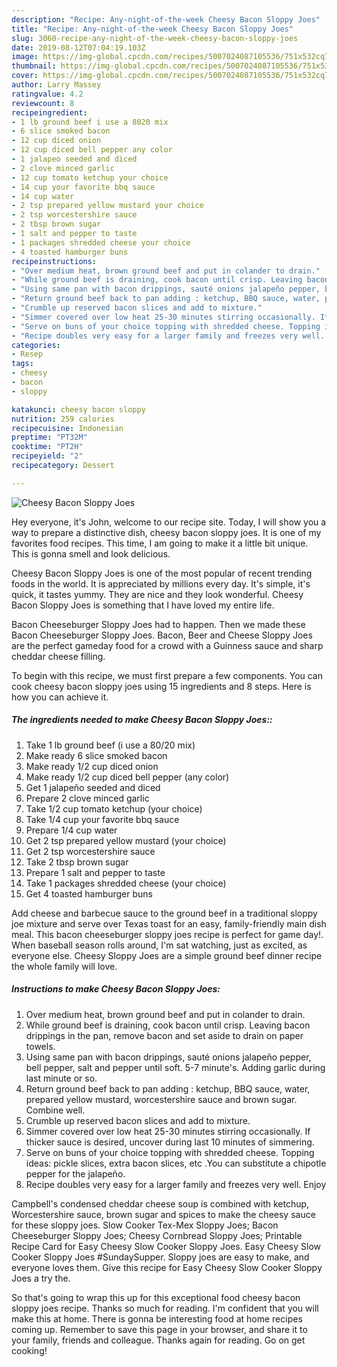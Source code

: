 ```yaml
---
description: "Recipe: Any-night-of-the-week Cheesy Bacon Sloppy Joes"
title: "Recipe: Any-night-of-the-week Cheesy Bacon Sloppy Joes"
slug: 3060-recipe-any-night-of-the-week-cheesy-bacon-sloppy-joes
date: 2019-08-12T07:04:19.103Z
image: https://img-global.cpcdn.com/recipes/5007024087105536/751x532cq70/cheesy-bacon-sloppy-joes-recipe-main-photo.jpg
thumbnail: https://img-global.cpcdn.com/recipes/5007024087105536/751x532cq70/cheesy-bacon-sloppy-joes-recipe-main-photo.jpg
cover: https://img-global.cpcdn.com/recipes/5007024087105536/751x532cq70/cheesy-bacon-sloppy-joes-recipe-main-photo.jpg
author: Larry Massey
ratingvalue: 4.2
reviewcount: 8
recipeingredient:
- 1 lb ground beef i use a 8020 mix
- 6 slice smoked bacon
- 12 cup diced onion
- 12 cup diced bell pepper any color
- 1 jalapeo seeded and diced
- 2 clove minced garlic
- 12 cup tomato ketchup your choice
- 14 cup your favorite bbq sauce
- 14 cup water
- 2 tsp prepared yellow mustard your choice
- 2 tsp worcestershire sauce
- 2 tbsp brown sugar
- 1 salt and pepper to taste
- 1 packages shredded cheese your choice
- 4 toasted hamburger buns
recipeinstructions:
- "Over medium heat, brown ground beef and put in colander to drain."
- "While ground beef is draining, cook bacon until crisp. Leaving bacon drippings in the pan, remove bacon and set aside to drain on paper towels."
- "Using same pan with bacon drippings, sauté onions jalapeño pepper, bell pepper, salt and pepper until soft. 5-7 minute&#39;s. Adding garlic during last minute or so."
- "Return ground beef back to pan adding : ketchup, BBQ sauce, water, prepared yellow mustard, worcestershire sauce and brown sugar. Combine well."
- "Crumble up reserved bacon slices and add to mixture."
- "Simmer covered over low heat 25-30 minutes stirring occasionally. If thicker sauce is desired, uncover during last 10 minutes of simmering."
- "Serve on buns of your choice topping with shredded cheese. Topping ideas: pickle slices, extra bacon slices, etc .You can substitute a chipotle pepper for the jalapeño."
- "Recipe doubles very easy for a larger family and freezes very well. Enjoy"
categories:
- Resep
tags:
- cheesy
- bacon
- sloppy

katakunci: cheesy bacon sloppy
nutrition: 259 calories
recipecuisine: Indonesian
preptime: "PT32M"
cooktime: "PT2H"
recipeyield: "2"
recipecategory: Dessert

---
```



![Cheesy Bacon Sloppy Joes](https://img-global.cpcdn.com/recipes/5007024087105536/751x532cq70/cheesy-bacon-sloppy-joes-recipe-main-photo.jpg)

Hey everyone, it's John, welcome to our recipe site. Today, I will show you a way to prepare a distinctive dish, cheesy bacon sloppy joes. It is one of my favorites food recipes. This time, I am going to make it a little bit unique. This is gonna smell and look delicious.

Cheesy Bacon Sloppy Joes is one of the most popular of recent trending foods in the world. It is appreciated by millions every day. It's simple, it's quick, it tastes yummy. They are nice and they look wonderful. Cheesy Bacon Sloppy Joes is something that I have loved my entire life.

Bacon Cheeseburger Sloppy Joes had to happen. Then we made these Bacon Cheeseburger Sloppy Joes. Bacon, Beer and Cheese Sloppy Joes are the perfect gameday food for a crowd with a Guinness sauce and sharp cheddar cheese filling.


To begin with this recipe, we must first prepare a few components. You can cook cheesy bacon sloppy joes using 15 ingredients and 8 steps. Here is how you can achieve it.

##### The ingredients needed to make Cheesy Bacon Sloppy Joes::

1. Take 1 lb ground beef (i use a 80/20 mix)
1. Make ready 6 slice smoked bacon
1. Make ready 1/2 cup diced onion
1. Make ready 1/2 cup diced bell pepper (any color)
1. Get 1 jalapeño seeded and diced
1. Prepare 2 clove minced garlic
1. Take 1/2 cup tomato ketchup (your choice)
1. Take 1/4 cup your favorite bbq sauce
1. Prepare 1/4 cup water
1. Get 2 tsp prepared yellow mustard (your choice)
1. Get 2 tsp worcestershire sauce
1. Take 2 tbsp brown sugar
1. Prepare 1 salt and pepper to taste
1. Take 1 packages shredded cheese (your choice)
1. Get 4 toasted hamburger buns


Add cheese and barbecue sauce to the ground beef in a traditional sloppy joe mixture and serve over Texas toast for an easy, family-friendly main dish meal. This bacon cheeseburger sloppy joes recipe is perfect for game day!. When baseball season rolls around, I&#39;m sat watching, just as excited, as everyone else. Cheesy Sloppy Joes are a simple ground beef dinner recipe the whole family will love. 

##### Instructions to make Cheesy Bacon Sloppy Joes:

1. Over medium heat, brown ground beef and put in colander to drain.
1. While ground beef is draining, cook bacon until crisp. Leaving bacon drippings in the pan, remove bacon and set aside to drain on paper towels.
1. Using same pan with bacon drippings, sauté onions jalapeño pepper, bell pepper, salt and pepper until soft. 5-7 minute&#39;s. Adding garlic during last minute or so.
1. Return ground beef back to pan adding : ketchup, BBQ sauce, water, prepared yellow mustard, worcestershire sauce and brown sugar. Combine well.
1. Crumble up reserved bacon slices and add to mixture.
1. Simmer covered over low heat 25-30 minutes stirring occasionally. If thicker sauce is desired, uncover during last 10 minutes of simmering.
1. Serve on buns of your choice topping with shredded cheese. Topping ideas: pickle slices, extra bacon slices, etc .You can substitute a chipotle pepper for the jalapeño.
1. Recipe doubles very easy for a larger family and freezes very well. Enjoy


Campbell&#39;s condensed cheddar cheese soup is combined with ketchup, Worcestershire sauce, brown sugar and spices to make the cheesy sauce for these sloppy joes. Slow Cooker Tex-Mex Sloppy Joes; Bacon Cheeseburger Sloppy Joes; Cheesy Cornbread Sloppy Joes; Printable Recipe Card for Easy Cheesy Slow Cooker Sloppy Joes. Easy Cheesy Slow Cooker Sloppy Joes #SundaySupper. Sloppy joes are easy to make, and everyone loves them. Give this recipe for Easy Cheesy Slow Cooker Sloppy Joes a try the. 

So that's going to wrap this up for this exceptional food cheesy bacon sloppy joes recipe. Thanks so much for reading. I'm confident that you will make this at home. There is gonna be interesting food at home recipes coming up. Remember to save this page in your browser, and share it to your family, friends and colleague. Thanks again for reading. Go on get cooking!

